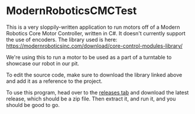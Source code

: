 # ModernRoboticsCMCTest
This is a very sloppily-written application to run motors off of a Modern Robotics Core Motor Controller, written in C#. It doesn't currently support the use of encoders. The library used is here: https://modernroboticsinc.com/download/core-control-modules-library/

We're using this to run a motor to be used as a part of a turntable to showcase our robot in our pit. 

To edit the source code, make sure to download the library linked above and add it as a reference to the project.

To use this program, head over to the [releases tab](https://github.com/ftcgrizzlybots11918/ModernRoboticsCMCTest/releases) and download the latest release, which should be a zip file. Then extract it, and run it, and you should be good to go.